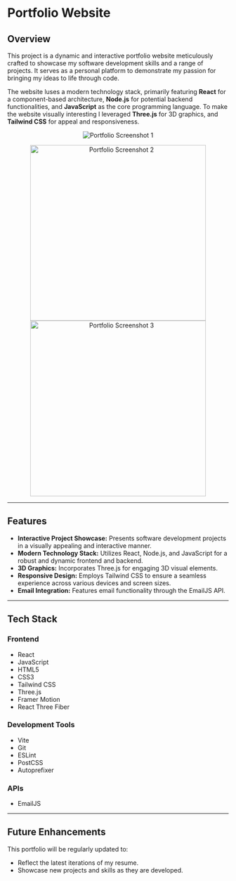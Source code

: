 # Portfolio Website

## Overview

This project is a dynamic and interactive portfolio website meticulously crafted to showcase my software development skills and a range of projects. It serves as a personal platform to demonstrate my passion for bringing my ideas to life through code.

The website luses a modern technology stack, primarily featuring **React** for a component-based architecture, **Node.js** for potential backend functionalities, and **JavaScript** as the core programming language. To make the website visually interesting I leveraged **Three.js** for 3D graphics, and  **Tailwind CSS** for appeal and responsiveness.

<p align="center">
  <img src="https://github.com/user-attachments/assets/c7099e9d-bd98-4e39-a71a-3d88c5f255a6" alt="Portfolio Screenshot 1" />
</p>

<p align="center">
   <img src="https://github.com/user-attachments/assets/3f8484f3-295e-4bca-874e-682d732b832e" alt="Portfolio Screenshot 2" width="400"/>
   <img src="https://github.com/user-attachments/assets/e4503e07-a023-4eb4-ad4b-88e1bdee8d9b"  alt="Portfolio Screenshot 3" width="400"/>
</p>

---

## Features

-   **Interactive Project Showcase:** Presents software development projects in a visually appealing and interactive manner.
-   **Modern Technology Stack:** Utilizes React, Node.js, and JavaScript for a robust and dynamic frontend and backend.
-   **3D Graphics:** Incorporates Three.js for engaging 3D visual elements.
-   **Responsive Design:** Employs Tailwind CSS to ensure a seamless experience across various devices and screen sizes.
-   **Email Integration:** Features email functionality through the EmailJS API.

---

## Tech Stack

### Frontend

-   React
-   JavaScript
-   HTML5
-   CSS3
-   Tailwind CSS
-   Three.js
-   Framer Motion
-   React Three Fiber

### Development Tools

-   Vite
-   Git
-   ESLint
-   PostCSS
-   Autoprefixer

### APIs

-   EmailJS

---

## Future Enhancements

This portfolio will be regularly updated to:

-   Reflect the latest iterations of my resume.
-   Showcase new projects and skills as they are developed.
